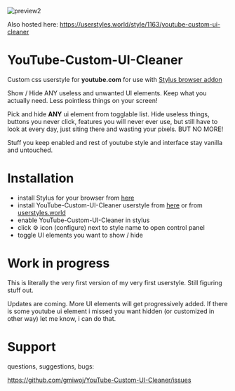 ![preview2](https://raw.githubusercontent.com/gmiwoj/YouTube-Custom-UI-Cleaner/main/images/yt-ui-cleaner-preview2.png)

Also hosted here:
https://userstyles.world/style/1163/youtube-custom-ui-cleaner

# YouTube-Custom-UI-Cleaner

Custom css userstyle for **youtube.com** for use with [Stylus browser addon](https://add0n.com/stylus.html)

Show / Hide ANY useless and unwanted UI elements. Keep what you actually need. 
Less pointless things on your screen!

Pick and hide **ANY** ui element from togglable list.
Hide useless things, buttons you never click, features you will never ever use, but still have to look at every day, just siting there and wasting your pixels.
BUT NO MORE! 

Stuff you keep enabled and rest of youtube style and interface stay vanilla and untouched.


# Installation
- install Stylus for your browser from [here](https://add0n.com/stylus.html)
- install YouTube-Custom-UI-Cleaner userstyle from [here](https://github.com/gmiwoj/YouTube-Custom-UI-Cleaner/raw/main/youtube-custom-ui-cleaner.user.css) or from [userstyles.world](https://userstyles.world/style/1163/youtube-custom-ui-cleaner)
- enable YouTube-Custom-UI-Cleaner in stylus
- click ⚙️ icon (configure) next to style name to open control panel
- toggle UI elements you want to show / hide


# Work in progress
This is literally the very first version of my very first userstyle. 
Still figuring stuff out.

Updates are coming. More UI elements will get progressively added.
If there is some youtube ui element i missed you want hidden (or customized in other way) let me know, i can do that.


# Support
questions, suggestions, bugs:

https://github.com/gmiwoj/YouTube-Custom-UI-Cleaner/issues
